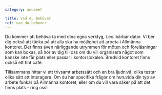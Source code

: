 ```yaml
---
category: amuseet

title: Vad du behöver
ref: vad_du_behover
---
```


Du kommer att behöva ta med dina egna verktyg, t.ex. bärbar dator. Vi ber dig också att tänka på att alla ska ha möjlighet att arbeta i Allmänna kontoret. Det finns även  närliggande utrymmen för möten och föreläsningar som kan bokas, så hör av dig till oss om du vill organisera något som kanske inte får plats eller passar i kontorslokalen. Bredvid kontoret finns också ett fint café.  

Tillsammans hittar vi ett trivsamt arbetssätt och en bra ljudnivå, olika testar olika sätt att interagera. Om du har specifika frågor om huruvida din typ av arbete funkar på Allmänna kontoret, eller om du vill vara säker på att det finns plats - ring oss!